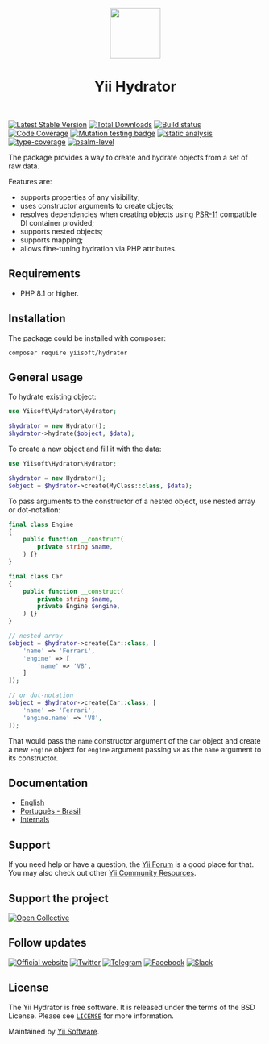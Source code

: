 <p align="center">
    <a href="https://github.com/yiisoft" target="_blank">
        <img src="https://yiisoft.github.io/docs/images/yii_logo.svg" height="100px">
    </a>
    <h1 align="center">Yii Hydrator</h1>
    <br>
</p>

[![Latest Stable Version](https://poser.pugx.org/yiisoft/hydrator/v/stable.png)](https://packagist.org/packages/yiisoft/hydrator)
[![Total Downloads](https://poser.pugx.org/yiisoft/hydrator/downloads.png)](https://packagist.org/packages/yiisoft/hydrator)
[![Build status](https://github.com/yiisoft/hydrator/workflows/build/badge.svg)](https://github.com/yiisoft/hydrator/actions?query=workflow%3Abuild)
[![Code Coverage](https://codecov.io/gh/yiisoft/hydrator/branch/master/graph/badge.svg)](https://codecov.io/gh/yiisoft/hydrator)
[![Mutation testing badge](https://img.shields.io/endpoint?style=flat&url=https%3A%2F%2Fbadge-api.stryker-mutator.io%2Fgithub.com%2Fyiisoft%2Fhydrator%2Fmaster)](https://dashboard.stryker-mutator.io/reports/github.com/yiisoft/hydrator/master)
[![static analysis](https://github.com/yiisoft/hydrator/workflows/static%20analysis/badge.svg)](https://github.com/yiisoft/hydrator/actions?query=workflow%3A%22static+analysis%22)
[![type-coverage](https://shepherd.dev/github/yiisoft/hydrator/coverage.svg)](https://shepherd.dev/github/yiisoft/hydrator)
[![psalm-level](https://shepherd.dev/github/yiisoft/hydrator/level.svg)](https://shepherd.dev/github/yiisoft/hydrator)

The package provides a way to create and hydrate objects from a set of raw data.

Features are:

- supports properties of any visibility;
- uses constructor arguments to create objects;
- resolves dependencies when creating objects using [PSR-11](https://www.php-fig.org/psr/psr-11/) compatible DI container
  provided;
- supports nested objects;
- supports mapping;
- allows fine-tuning hydration via PHP attributes.

## Requirements

- PHP 8.1 or higher.

## Installation

The package could be installed with composer:

```shell
composer require yiisoft/hydrator
```

## General usage

To hydrate existing object:

```php
use Yiisoft\Hydrator\Hydrator;

$hydrator = new Hydrator();
$hydrator->hydrate($object, $data);
```

To create a new object and fill it with the data:

```php
use Yiisoft\Hydrator\Hydrator;

$hydrator = new Hydrator();
$object = $hydrator->create(MyClass::class, $data);
```

To pass arguments to the constructor of a nested object, use nested array or dot-notation:

```php
final class Engine
{
    public function __construct(
        private string $name,
    ) {}
}

final class Car
{
    public function __construct(
        private string $name,
        private Engine $engine,
    ) {}
}

// nested array
$object = $hydrator->create(Car::class, [
    'name' => 'Ferrari',
    'engine' => [
        'name' => 'V8',
    ]
]);

// or dot-notation
$object = $hydrator->create(Car::class, [
    'name' => 'Ferrari',
    'engine.name' => 'V8',
]);
```

That would pass the `name` constructor argument of the `Car` object and create a new `Engine` object for `engine`
argument passing `V8` as the `name` argument to its constructor.

## Documentation

- [English](docs/guide/en/README.md)
- [Português - Brasil](docs/guide/pt-BR/README.md)
- [Internals](docs/internals.md)

## Support

If you need help or have a question, the [Yii Forum](https://forum.yiiframework.com/c/yii-3-0/63) is a good place for that.
You may also check out other [Yii Community Resources](https://www.yiiframework.com/community).

## Support the project

[![Open Collective](https://img.shields.io/badge/Open%20Collective-sponsor-7eadf1?logo=open%20collective&logoColor=7eadf1&labelColor=555555)](https://opencollective.com/yiisoft)

## Follow updates

[![Official website](https://img.shields.io/badge/Powered_by-Yii_Framework-green.svg?style=flat)](https://www.yiiframework.com/)
[![Twitter](https://img.shields.io/badge/twitter-follow-1DA1F2?logo=twitter&logoColor=1DA1F2&labelColor=555555?style=flat)](https://twitter.com/yiiframework)
[![Telegram](https://img.shields.io/badge/telegram-join-1DA1F2?style=flat&logo=telegram)](https://t.me/yii3en)
[![Facebook](https://img.shields.io/badge/facebook-join-1DA1F2?style=flat&logo=facebook&logoColor=ffffff)](https://www.facebook.com/groups/yiitalk)
[![Slack](https://img.shields.io/badge/slack-join-1DA1F2?style=flat&logo=slack)](https://yiiframework.com/go/slack)

## License

The Yii Hydrator is free software. It is released under the terms of the BSD License.
Please see [`LICENSE`](./LICENSE.md) for more information.

Maintained by [Yii Software](https://www.yiiframework.com/).
